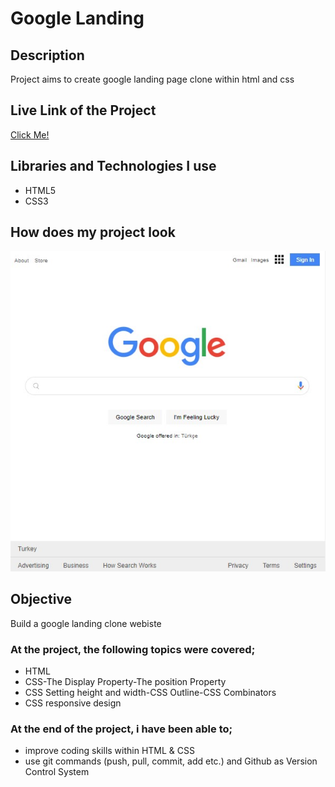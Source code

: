 # Google Landing

## Description

<p>Project aims to create google landing page clone within html and css</p>

## Live Link of the Project

[Click Me!](https://oz-mt.github.io/google-landing-page/)

## Libraries and Technologies I use
 
 * HTML5
 * CSS3

## How does my project look

![google landing page](https://github.com/Oz-MT/google-landing-page/blob/master/google%20landing%20page%20clone%20.jpg)

## Objective

<p>Build a google landing clone webiste</p>

### At the project, the following topics were covered;

* HTML
* CSS-The Display Property-The position Property
* CSS Setting height and width-CSS Outline-CSS Combinators
* CSS responsive design 

### At the end of the project, i have been able to;

* improve coding skills within HTML & CSS
* use git commands (push, pull, commit, add etc.) and Github as Version Control System
